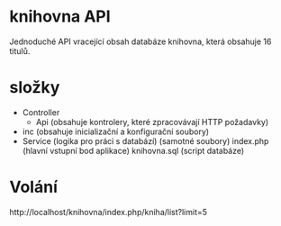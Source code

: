 # knihovna API

Jednoduché API vracející obsah databáze knihovna, která obsahuje 16 titulů.

# složky
- Controller
  - Api (obsahuje kontrolery, které zpracovávají HTTP požadavky)
- inc (obsahuje inicializační a konfigurační soubory)
- Service (logika pro práci s databází)
(samotné soubory)
index.php (hlavní vstupní bod aplikace)
knihovna.sql (script databáze)

# Volání

http://localhost/knihovna/index.php/kniha/list?limit=5
